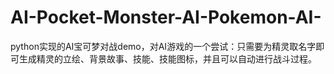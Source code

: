 # AI-Pocket-Monster-AI-Pokemon-AI-
python实现的AI宝可梦对战demo，对AI游戏的一个尝试：只需要为精灵取名字即可生成精灵的立绘、背景故事、技能、技能图标，并且可以自动进行战斗过程。
